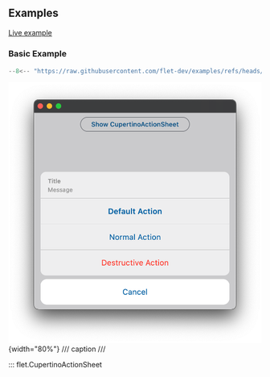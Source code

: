 ## Examples

[Live example](https://flet-controls-gallery.fly.dev/dialogs/cupertinoactionsheet)

### Basic Example

```python
--8<-- "https://raw.githubusercontent.com/flet-dev/examples/refs/heads/v1-docs/python/controls/cupertino-action-sheet/basic.py"
```

![basic](https://raw.githubusercontent.com/flet-dev/examples/v1-docs/python/controls/cupertino-action-sheet/media/basic.png){width="80%"}
/// caption
///

::: flet.CupertinoActionSheet
